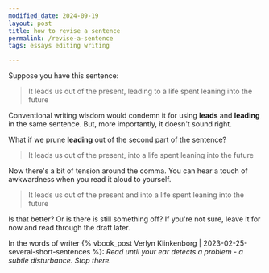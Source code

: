 ```yaml
---
modified_date: 2024-09-19
layout: post
title: how to revise a sentence
permalink: /revise-a-sentence
tags: essays editing writing

---
```


Suppose you have this sentence:
> It leads us out of the present, leading to a life spent leaning into the future

<!--more-->

Conventional writing wisdom would condemn it for using **leads** and **leading** in the same sentence.
But, more importantly, it doesn't sound right.

What if we prune **leading** out of the second part of the sentence?
> It leads us out of the present, into a life spent leaning into the future

Now there's a bit of tension around the comma.
You can hear a touch of awkwardness when you read it aloud to yourself.

> It leads us out of the present and into a life spent leaning into the future

Is that better?
Or is there is still something off?
If you're not sure, leave it for now and read through the draft later.

In the words of writer {% vbook_post Verlyn Klinkenborg | 2023-02-25-several-short-sentences %}: _Read until your ear detects a problem - a subtle disturbance. Stop there._